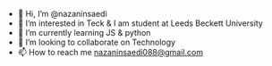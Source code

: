 - 👋 Hi, I’m @nazaninsaedi
- 👀 I’m interested in Teck & I am student at Leeds Beckett University 
- 🌱 I’m currently learning JS & python
- 💞️ I’m looking to collaborate on Technology
- 📫 How to reach me nazaninsaedi088@gmail.com 

<!---
nazaninsaedi/nazaninsaedi is a ✨ special ✨ repository because its `README.md` (this file) appears on your GitHub profile.
You can click the Preview link to take a look at your changes.
--->
